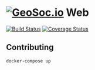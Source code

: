 # [![GeoSoc.io](https://avatars2.githubusercontent.com/u/27577422?v=3&s=25)](https://github.com/geosocio) Web

[![Build Status](https://travis-ci.org/geosocio/web.svg?branch=develop)](https://travis-ci.org/geosocio/web) [![Coverage Status](https://coveralls.io/repos/github/geosocio/web/badge.svg?branch=develop)](https://coveralls.io/github/geosocio/web?branch=develop)

## Contributing
```
docker-compose up
```
